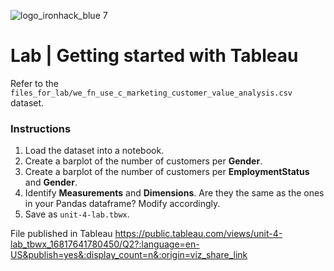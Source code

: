 ![logo_ironhack_blue 7](https://user-images.githubusercontent.com/23629340/40541063-a07a0a8a-601a-11e8-91b5-2f13e4e6b441.png)

# Lab | Getting started with Tableau

Refer to the `files_for_lab/we_fn_use_c_marketing_customer_value_analysis.csv` dataset.

### Instructions

1. Load the dataset into a notebook.
2. Create a barplot of the number of customers per **Gender**.
3. Create a barplot of the number of customers per **EmploymentStatus** and **Gender**.
4. Identify **Measurements** and **Dimensions**. Are they the same as the ones in your Pandas dataframe? Modify accordingly.
5. Save as `unit-4-lab.tbwx`.

File published in Tableau
https://public.tableau.com/views/unit-4-lab_tbwx_16817641780450/Q2?:language=en-US&publish=yes&:display_count=n&:origin=viz_share_link